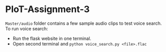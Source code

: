 # PIoT-Assignment-3

`Master/audio` folder contains a few sample audio clips to test voice search.
To run voice search:
- Run the flask website in one terminal.
- Open second terminal and `python voice_search.py <file>.flac`